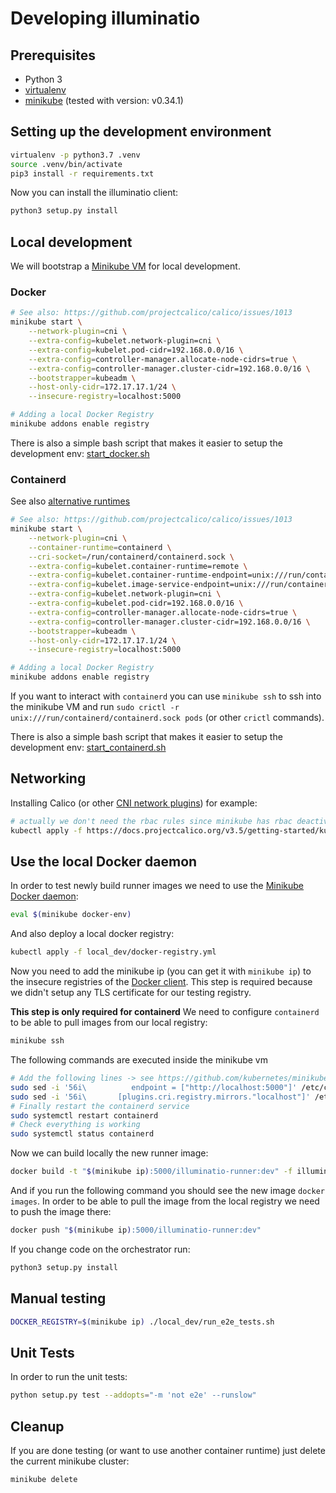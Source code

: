 # Developing illuminatio

## Prerequisites

- Python 3
- [virtualenv](https://docs.python-guide.org/dev/virtualenvs/#lower-level-virtualenv)
- [minikube](https://github.com/kubernetes/minikube) (tested with version: v0.34.1)

## Setting up the development environment

```bash
virtualenv -p python3.7 .venv
source .venv/bin/activate
pip3 install -r requirements.txt
```

Now you can install the illuminatio client:

```bash
python3 setup.py install
```

## Local development

We will bootstrap a [Minikube VM](https://kubernetes.io/docs/setup/minikube/) for local development.

### Docker

```bash
# See also: https://github.com/projectcalico/calico/issues/1013
minikube start \
    --network-plugin=cni \
    --extra-config=kubelet.network-plugin=cni \
    --extra-config=kubelet.pod-cidr=192.168.0.0/16 \
    --extra-config=controller-manager.allocate-node-cidrs=true \
    --extra-config=controller-manager.cluster-cidr=192.168.0.0/16 \
    --bootstrapper=kubeadm \
    --host-only-cidr=172.17.17.1/24 \
    --insecure-registry=localhost:5000

# Adding a local Docker Registry
minikube addons enable registry
```

There is also a simple bash script that makes it easier to setup the development env: [start_docker.sh](../local_dev/start_docker.sh)

### Containerd

See also [alternative runtimes](https://github.com/kubernetes/minikube/blob/master/docs/alternative_runtimes.md)

```bash
# See also: https://github.com/projectcalico/calico/issues/1013
minikube start \
    --network-plugin=cni \
    --container-runtime=containerd \
    --cri-socket=/run/containerd/containerd.sock \
    --extra-config=kubelet.container-runtime=remote \
    --extra-config=kubelet.container-runtime-endpoint=unix:///run/containerd/containerd.sock \
    --extra-config=kubelet.image-service-endpoint=unix:///run/containerd/containerd.sock \
    --extra-config=kubelet.network-plugin=cni \
    --extra-config=kubelet.pod-cidr=192.168.0.0/16 \
    --extra-config=controller-manager.allocate-node-cidrs=true \
    --extra-config=controller-manager.cluster-cidr=192.168.0.0/16 \
    --bootstrapper=kubeadm \
    --host-only-cidr=172.17.17.1/24 \
    --insecure-registry=localhost:5000

# Adding a local Docker Registry
minikube addons enable registry
```

If you want to interact with `containerd` you can use `minikube ssh` to ssh into the minikube VM and run `sudo crictl -r unix:///run/containerd/containerd.sock pods` (or other `crictl` commands).

There is also a simple bash script that makes it easier to setup the development env: [start_containerd.sh](../local_dev/start_containerd.sh)

## Networking

Installing Calico (or other [CNI network plugins](https://kubernetes.io/docs/concepts/cluster-administration/networking/#how-to-implement-the-kubernetes-networking-model)) for example:

```bash
# actually we don't need the rbac rules since minikube has rbac deactivated per default
kubectl apply -f https://docs.projectcalico.org/v3.5/getting-started/kubernetes/installation/hosted/kubernetes-datastore/calico-networking/1.7/calico.yaml
```

## Use the local Docker daemon

In order to test newly build runner images we need to use the [Minikube Docker daemon](https://github.com/kubernetes/minikube/blob/master/docs/reusing_the_docker_daemon.md):

```bash
eval $(minikube docker-env)
```

And also deploy a local docker registry:

```bash
kubectl apply -f local_dev/docker-registry.yml
```

Now you need to add the minikube ip (you can get it with `minikube ip`) to the insecure registries of the [Docker client](https://docs.docker.com/registry/insecure/).
This step is required because we didn't setup any TLS certificate for our testing registry.

**This step is only required for containerd**
We need to configure `containerd` to be able to pull images from our local registry:

```bash
minikube ssh
```

The following commands are executed inside the minikube vm

```bash
# Add the following lines -> see https://github.com/kubernetes/minikube/issues/3444
sudo sed -i '56i\          endpoint = ["http://localhost:5000"]' /etc/containerd/config.toml
sudo sed -i '56i\       [plugins.cri.registry.mirrors."localhost"]' /etc/containerd/config.toml
# Finally restart the containerd service
sudo systemctl restart containerd
# Check everything is working
sudo systemctl status containerd
```

Now we can build locally the new runner image:

```bash
docker build -t "$(minikube ip):5000/illuminatio-runner:dev" -f illuminatio-runner.dockerfile .
```

And if you run the following command you should see the new image `docker images`.
In order to be able to pull the image from the local registry we need to push the image there:

```bash
docker push "$(minikube ip):5000/illuminatio-runner:dev"
```

If you change code on the orchestrator run:

```bash
python3 setup.py install
```

## Manual testing

```bash
DOCKER_REGISTRY=$(minikube ip) ./local_dev/run_e2e_tests.sh
```

## Unit Tests

In order to run the unit tests:

```bash
python setup.py test --addopts="-m 'not e2e' --runslow"
```

## Cleanup

If you are done testing (or want to use another container runtime) just delete the current minikube cluster:

```bash
minikube delete
```
